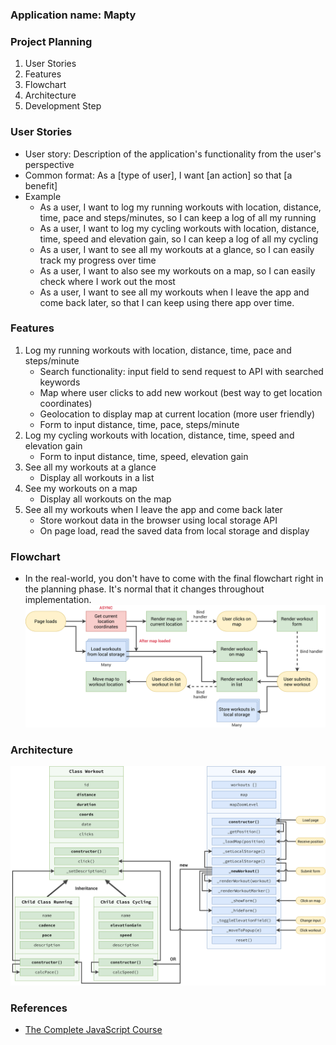### Application name: Mapty

### Project Planning
1. User Stories
2. Features
3. Flowchart
4. Architecture
5. Development Step

### User Stories
- User story: Description of the application's functionality from the user's perspective
- Common format: As a [type of user], I want [an action] so that [a benefit]
- Example
	- As a user, I want to log my running workouts with location, distance, time, pace and steps/minutes, so I can keep a log of all my running
	- As a user, I want to log my cycling workouts with location, distance, time, speed and elevation gain, so I can keep a log of all my cycling
	- As a user, I want to see all my workouts at a glance, so I can easily track my progress over time
	- As a user, I want to also see my workouts on a map, so I can easily check where I work out the most
	- As a user, I want to see all my workouts when I leave the app and come back later, so that I can keep using there app over time.

### Features
1. Log my running workouts with location, distance, time, pace and steps/minute
	- Search functionality: input field to send request to API with searched keywords
	- Map where user clicks to add new workout (best way to get location coordinates)
	- Geolocation to display map at current location (more user friendly)
	- Form to input distance, time, pace, steps/minute
2. Log my cycling workouts with location, distance, time, speed and elevation gain
	- Form to input distance, time, speed, elevation gain
3. See all my workouts at a glance
	- Display all workouts in a list
4. See my workouts on a map
	- Display all workouts on the map
5. See all my workouts when I leave the app and come back later
	- Store workout data in the browser using local storage API
	- On page load, read the saved data from local storage and display

### Flowchart
- In the real-world, you don't have to come with the final flowchart right in the planning phase. It's normal that it changes throughout implementation.
![Flowchart](images/mapty-flowchart.png)

### Architecture
![Architecture](images/mapty-architecture.png)


### References
- [The Complete JavaScript Course](https://www.udemy.com/course/the-complete-javascript-course/)
